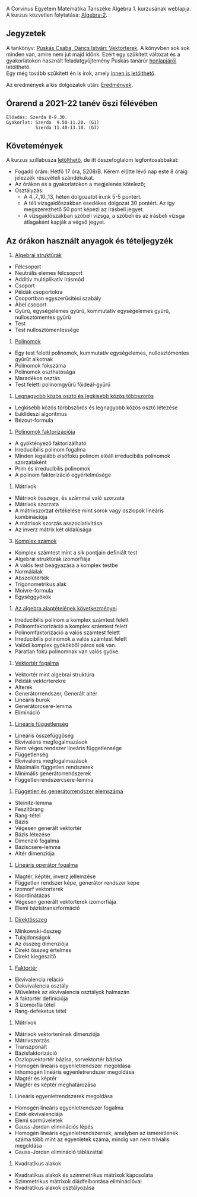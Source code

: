A Corvinus Egyetem Matematika Tanszéke Algebra 1. kurzusának weblapja. 
A kurzus közvetlen folytatása: [Algebra-2](/algebra-2).

## Jegyzetek
A tankönyv: [Puskás Csaba, Dancs István: Vektorterek](http://hunteka.uni-corvinus.hu/record/-/record/BCEKK379187).
A könyvben sok sok minden van, amire nem jut majd időnk. 
Ezért egy szűkített változat és a gyakorlatokon használt feladatgyűjtemény Puskás tanárúr [honlapjáról](http://web.uni-corvinus.hu/puskas) letölthető.\
Egy még tovább szűkített én is írok, amely [innen is letölthető](/linearalgebra).

Az eredmények a kis dolgozatok után: [Eredmények](http://web.uni-corvinus.hu/magyarkuti/Algebra21-22.pdf).

## Órarend a 2021-22 tanév őszi félévében
    Előadás: Szerda 8-9.30.
    Gyakorlat: Szerda  9.50-11.20. (G1)
               Szerda 11.40-13.10. (G3)

## Követemények
A kurzus szillabusza [letölthető](https://www.uni-corvinus.hu/tantargyak/4MA12NAK02O/),
de itt összefoglalom legfontosabbakat:
 * Fogadó órám: Hétfő 17 óra, S208/B. Kérem előtte lévő nap este 8 óráig jelezzék részvételi szándékukat.
 * Az órákon és a gyakorlatokon a megjelenés kötelező;
 * Osztályzás: 
   - A 4.,7.,10.,13, héten dolgozatot írunk 5-5 pontért. 
   - A téli vizsgaidőszakban esedékes dolgozat 30 pontért. Az így megszerezhető 50 pont képezi az írásbeli jegyet.
   - A vizsgaidőszakban szóbeli vizsga, a szóbeli és az írásbeli vizsga átlagaként kapják a végső jegyet.

## Az órákon használt anyagok és tételjegyzék
1. [Algebrai struktúrák](http://web.uni-corvinus.hu/magyarkuti/1-Algebra1.pdf)
* Félcsoport
* Neutrális elemes félcsoport
* Additív multiplikatív írásmód
* Csoport
* Példák csoportokra
* Csoportban egyszerűsítési szabály
* Ábel csoport
* Gyűrű, egységelemes gyűrű, kommutatív egységelemes gyűrű, nullosztómentes gyűrű
* Test
* Test nullosztómentessége

1. [Polinomok](http://web.uni-corvinus.hu/magyarkuti/2-Algebra1.pdf)
* Egy test feletti polinomok, kummutatív egységelemes, nullosztómentes gyűrűt alkotnak
* Polinomok fokszáma
* Polinomok oszthatósága
* Maradékos osztás
* Test feletti polinomgyűrű főideál-gyűrű

1. [Legnagyobb közös osztó és legkisebb közös többszörös](http://web.uni-corvinus.hu/magyarkuti/3-Algebra1.pdf)
* Legkisebb közös törbbszörös és legnagyobb közös osztó létezése
* Euklideszi algoritmus
* Bézout-formula

1. [Polinomok faktorizációja](http://web.uni-corvinus.hu/magyarkuti/4-Algebra1.pdf)
* A gyöktényező faktorizálható
* Irreducibilis polinom fogalma
* Minden legalább elsőfokú polinom előáll irreducibilis polinomok szorzataként
* Prim és irreducibilis polinomok
* A polinom faktorizáció egyértelműsége

1. Mátrixok
* Mátrixok összege, és számmal való szorzata
* Mátrixok szorzata
* A mátrixszorzat értékelése mint sorok vagy oszlopok lineáris kombinációja
* A mátrixok szorzás asszociativitása
* Az inverz mátrix két oldalúsága

3. [Komplex számok](http://web.uni-corvinus.hu/magyarkuti/5-Algebra1.pdf)
* Komplex számtest mint a sík pontjain definiált test
* Algebrai struktúrák izomorfiája
* A valós test beágyazása a komplex testbe
* Normálalak
* Abszolútérték
* Trigonometrikus alak
* Moivre-formula
* Egységgyökök

1. [Az algebra alaptételének következményei](http://web.uni-corvinus.hu/magyarkuti/6-Algebra1.pdf)
* Irreducibilis polinom a komplex számtest felett
* Polinomfaktorizáció a komplex számtest felett
* Polinomfaktorizáció a valós számtest felett
* Irreducibilis polinomok a valós számtest felett
* Valódi komplex gyökökből páros sok van.
* Páratlan fokú polinomnak van valós gyöke.

1. [Vektortér fogalma](http://web.uni-corvinus.hu/magyarkuti/7-Algebra1.pdf)
* Vektortér mint algebrai struktúra
* Példák vektorterekre
* Alterek
* Generátorrendszer, Generált altér
* Lineáris burok
* Generátorcsere-lemma
* Elimináció

1. [Lineáris függetlenség](http://web.uni-corvinus.hu/magyarkuti/8-Algebra1.pdf)
* Lineáris összefüggőség
* Ekvivalens megfogalmazások
* Nem véges rendszer lineáris függetlensége
* Függetlenség
* Ekvivalens megfogalmazások
* Maximális független rendszerek
* Minimális generátorrendszerek
* Függetlenrendszercsere-lemma

1. [Független és generátorrendszer elemszáma](http://web.uni-corvinus.hu/magyarkuti/9-Algebra1.pdf)
* Steinitz-lemma
* Feszítőrang
* Rang-tétel
* Bázis
* Végesen generált vektortér
* Bázis létezése
* Dimenzió fogalma
* Báziscsere-lemma
* Altér dimenziója

1. [Lineáris operátor fogalma](http://web.uni-corvinus.hu/magyarkuti/10-Algebra1.pdf)
* Magtér, képtér, inverz jellemzése
* Független rendszer képe, generátor rendszer képe
* Izomorf vektorterek
* Koordinátázás
* Végesen generált vektorterek izomorfiája
* Elemi bázistranszformáció

1. [Direktösszeg](http://web.uni-corvinus.hu/magyarkuti/11-Algebra1.pdf)
* Minkowski-összeg
* Tulajdonságok
* Az összeg dimenziója
* Direkt összeg értelmes
* Direkt kiegészítő

1. [Faktortér](http://web.uni-corvinus.hu/magyarkuti/12-Algebra1.pdf)
* Ekvivalencia reláció
* Oekvivalencia osztály
* Műveletek az ekvivalencia osztályok halmazán
* A faktortér definíciója
* 3 izomorfia tétel
* Rang-defeketus tétel

1. Mátrixok 
* Mátrixok vektorterének dimenziója
* Mátrixszorzás
* Transzponált
* Bázisfaktorizáció
* Oszlopvektortér bázisa, sorvektortér bázisa
* Homogén lineáris egyenletrendszer megoldása
* Inhomogén lineáris egyenletrendszer megoldása
* Magtér és képtér
* Magtér és képtér meghatározása

1. Lineáris egyenletrendszerek megoldása 
* Homogén lineáris egyenletrendszer fogalma
* Ezek ekvivalenciája
* Elemi sorműveletek
* Gauss-Jordan eliminációs lépés
* Homogén lineáris egyenletrendszernek, amelyben az ismeretlenek száma több mint az egyenletek száma, mindig van nem triviális megoldása
* Gauss-Jordan elimináció táblázattal

1. Kvadratikus alakok
* Kvadratikus alakok és szimmetrikus mátrixok kapcsolata
* Szimmetrikus mátrixok diádfelbontása eliminációval
* Kvadratikus alakok osztályozása
